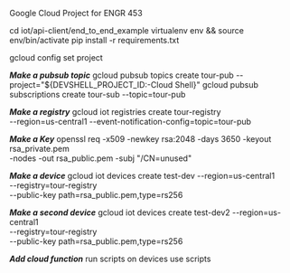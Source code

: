 Google Cloud Project for ENGR 453

cd iot/api-client/end_to_end_example
virtualenv env && source env/bin/activate
pip install -r requirements.txt

gcloud config set project <your-project-id>

***Make a pubsub topic***
gcloud pubsub topics create tour-pub --project="${DEVSHELL_PROJECT_ID:-Cloud Shell}"
gcloud pubsub subscriptions create tour-sub --topic=tour-pub

***Make a registry***
gcloud iot registries create tour-registry \
  --region=us-central1 --event-notification-config=topic=tour-pub

***Make a Key***
openssl req -x509 -newkey rsa:2048 -days 3650 -keyout rsa_private.pem \
    -nodes -out rsa_public.pem -subj "/CN=unused"

***Make a device***
gcloud iot devices create test-dev --region=us-central1 \
  --registry=tour-registry \
  --public-key path=rsa_public.pem,type=rs256

***Make a second device***
gcloud iot devices create test-dev2 --region=us-central1 \
  --registry=tour-registry \
  --public-key path=rsa_public.pem,type=rs256

***Add cloud function***
run scripts on devices 
use scripts
